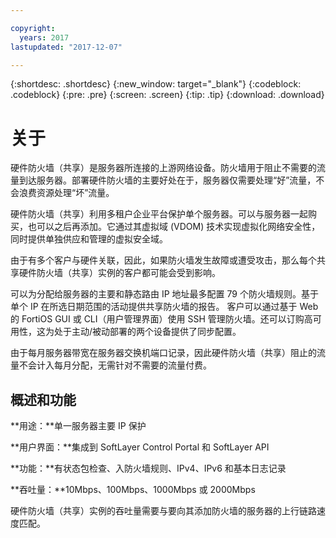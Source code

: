 ```yaml
---

copyright:
  years: 2017
lastupdated: "2017-12-07"

---
```


{:shortdesc: .shortdesc}
{:new_window: target="_blank"}
{:codeblock: .codeblock}
{:pre: .pre}
{:screen: .screen}
{:tip: .tip}
{:download: .download}

# 关于

硬件防火墙（共享）是服务器所连接的上游网络设备。防火墙用于阻止不需要的流量到达服务器。部署硬件防火墙的主要好处在于，服务器仅需要处理“好”流量，不会浪费资源处理“坏”流量。 

硬件防火墙（共享）利用多租户企业平台保护单个服务器。可以与服务器一起购买，也可以之后再添加。它通过其虚拟域 (VDOM) 技术实现虚拟化网络安全性，同时提供单独供应和管理的虚拟安全域。  

由于有多个客户与硬件关联，因此，如果防火墙发生故障或遭受攻击，那么每个共享硬件防火墙（共享）实例的客户都可能会受到影响。 

可以为分配给服务器的主要和静态路由 IP 地址最多配置 79 个防火墙规则。基于单个 IP 在所选日期范围的活动提供共享防火墙的报告。
客户可以通过基于 Web 的 FortiOS GUI 或 CLI（用户管理界面）使用 SSH 管理防火墙。还可以订购高可用性，这为处于主动/被动部署的两个设备提供了同步配置。

由于每月服务器带宽在服务器交换机端口记录，因此硬件防火墙（共享）阻止的流量不会计入每月分配，无需针对不需要的流量付费。

## 概述和功能

**用途：**单一服务器主要 IP 保护

**用户界面：**集成到 SoftLayer Control Portal 和 SoftLayer API

**功能：**有状态包检查、入防火墙规则、IPv4、IPv6 和基本日志记录

**吞吐量：**10Mbps、100Mbps、1000Mbps 或 2000Mbps 

硬件防火墙（共享）实例的吞吐量需要与要向其添加防火墙的服务器的上行链路速度匹配。
